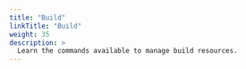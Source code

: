 ```yaml
---
title: "Build"
linkTitle: "Build"
weight: 35
description: >
  Learn the commands available to manage build resources.
---
```

